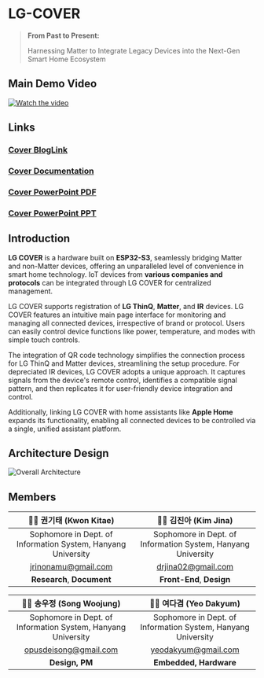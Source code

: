 # LG-COVER
> **From Past to Present:**
> 
> Harnessing Matter to Integrate Legacy Devices into the Next-Gen Smart Home Ecosystem
## Main Demo Video
[![Watch the video](https://i.imgur.com/aLLjjvv.png)](https://youtu.be/PlBg7rpCy0U)
## Links
### [Cover BlogLink](https://starlike-record.notion.site/COVER-f43f4e78be8c49c7958ad208e229addd?pvs=4)   
### [Cover Documentation](https://api.cncscore.com/tmp_files/files/COVER%20Documnetation.pdf)   
### [Cover PowerPoint PDF](https://api.cncscore.com/tmp_files/files/Cover_ppt.pdf)
### [Cover PowerPoint PPT](https://api.cncscore.com/tmp_files/files/Cover_ppt.pptx)

## Introduction
**LG COVER** is a hardware built on **ESP32-S3**, seamlessly bridging Matter and non-Matter devices, offering an unparalleled level of convenience in smart home technology. IoT devices from **various companies and protocols** can be integrated through LG COVER for centralized management.

LG COVER supports registration of **LG ThinQ**, **Matter**, and **IR** devices. LG COVER features an intuitive main page interface for monitoring and managing all connected devices, irrespective of brand or protocol. Users can easily control device functions like power, temperature, and modes with simple touch controls.

The integration of QR code technology simplifies the connection process for LG ThinQ and Matter devices, streamlining the setup procedure. For depreciated IR devices, LG COVER adopts a unique approach. It captures signals from the device's remote control, identifies a compatible signal pattern, and then replicates it for user-friendly device integration and control.

Additionally, linking LG COVER with home assistants like **Apple Home** expands its functionality, enabling all connected devices to be controlled via a single, unified assistant platform.

## Architecture Design
![Overall Architecture](https://i.imgur.com/gGjZ7g2.png)

## Members

| 🧑‍💻 **권기태** (Kwon Kitae) | 👩‍💻 **김진아** (Kim Jina) |
|:--------------------------:|:--------------------------:|
| Sophomore in Dept. of Information System, Hanyang University | Sophomore in Dept. of Information System, Hanyang University |
| jrinonamu@gmail.com | drjina02@gmail.com |
| **Research**, **Document** | **Front-End**, **Design** |

| 👨‍💼 **송우정** (Song Woojung) | 👨‍💼 **여다겸** (Yeo Dakyum) |
|:----------------------------:|:---------------------------:|
| Sophomore in Dept. of Information System, Hanyang University | Sophomore in Dept. of Information System, Hanyang University |
| opusdeisong@gmail.com | yeodakyum@gmail.com |
| **Design, PM** | **Embedded, Hardware** |
